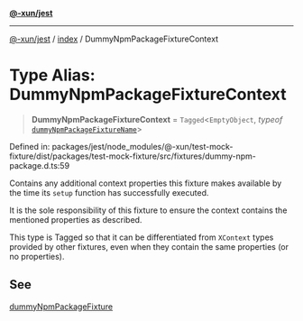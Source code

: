 [**@-xun/jest**](../../README.md)

***

[@-xun/jest](../../README.md) / [index](../README.md) / DummyNpmPackageFixtureContext

# Type Alias: DummyNpmPackageFixtureContext

> **DummyNpmPackageFixtureContext** = `Tagged`\<`EmptyObject`, *typeof* [`dummyNpmPackageFixtureName`](../variables/dummyNpmPackageFixtureName.md)\>

Defined in: packages/jest/node\_modules/@-xun/test-mock-fixture/dist/packages/test-mock-fixture/src/fixtures/dummy-npm-package.d.ts:59

Contains any additional context properties this fixture makes available by
the time its `setup` function has successfully executed.

It is the sole responsibility of this fixture to ensure the context contains
the mentioned properties as described.

This type is Tagged so that it can be differentiated from `XContext`
types provided by other fixtures, even when they contain the same properties
(or no properties).

## See

[dummyNpmPackageFixture](../functions/dummyNpmPackageFixture.md)
